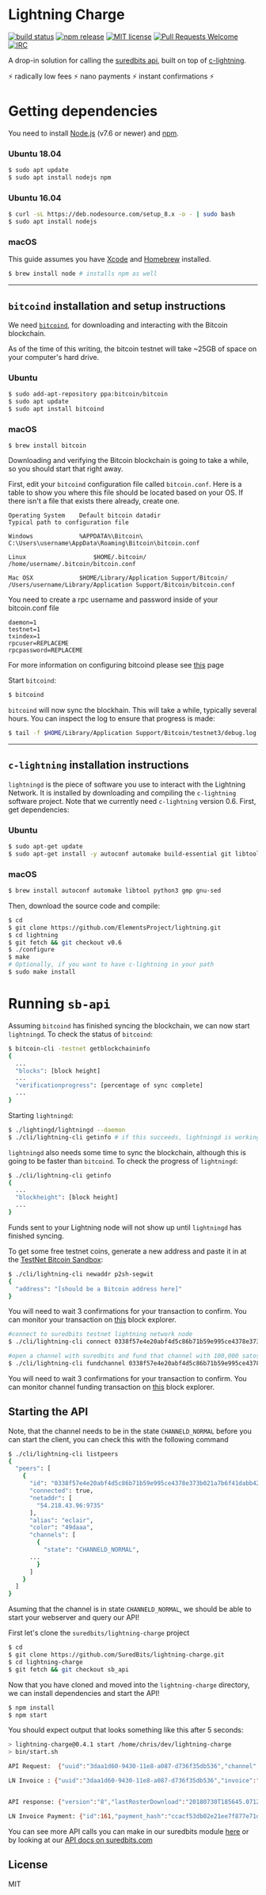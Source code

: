 # Lightning Charge

[![build status](https://api.travis-ci.org/ElementsProject/lightning-charge.svg)](https://travis-ci.org/ElementsProject/lightning-charge)
[![npm release](https://img.shields.io/npm/v/lightning-charge.svg)](https://www.npmjs.com/package/lightning-charge)
[![MIT license](https://img.shields.io/github/license/elementsproject/lightning-charge.svg)](https://github.com/ElementsProject/lightning-charge/blob/master/LICENSE)
[![Pull Requests Welcome](https://img.shields.io/badge/PRs-welcome-brightgreen.svg)](http://makeapullrequest.com)
[![IRC](https://img.shields.io/badge/chat-on%20freenode-brightgreen.svg)](https://webchat.freenode.net/?channels=lightning-charge)

A drop-in solution for calling the [suredbits api](https://suredbits.com), built on top of [c-lightning](https://github.com/ElementsProject/lightning).

:zap: radically low fees :zap: nano payments :zap: instant confirmations :zap:

# Getting dependencies

You need to install [Node.js](https://nodejs.org/en/) (v7.6 or newer) and [npm](https://www.npmjs.com/get-npm).

### Ubuntu 18.04

```bash
$ sudo apt update
$ sudo apt install nodejs npm
```

### Ubuntu 16.04

```bash
$ curl -sL https://deb.nodesource.com/setup_8.x -o - | sudo bash
$ sudo apt install nodejs
```

### macOS

This guide assumes you have [Xcode](https://developer.apple.com/xcode/) and [Homebrew](https://brew.sh/) installed.

```bash
$ brew install node # installs npm as well
```

---

## `bitcoind` installation and setup instructions

We need [`bitcoind`](https://github.com/bitcoin/bitcoin), for downloading and interacting with the Bitcoin blockchain.

As of the time of this writing, the bitcoin testnet will take ~25GB of space on your computer's hard drive.

### Ubuntu

```bash
$ sudo add-apt-repository ppa:bitcoin/bitcoin
$ sudo apt update
$ sudo apt install bitcoind
```

### macOS

```
$ brew install bitcoin
```

Downloading and verifying the Bitcoin blockchain is going to take a while, so you should start that right away.

First, edit your `bitcoind` configuration file called `bitcoin.conf`. Here is a table to show you where this file should be located based on your OS. If there isn't a file that exists there already, create one.

```
Operating System 	Default bitcoin datadir 	                 Typical path to configuration file

Windows 	        %APPDATA%\Bitcoin\ 	                         C:\Users\username\AppData\Roaming\Bitcoin\bitcoin.conf

Linux 	                $HOME/.bitcoin/ 	                         /home/username/.bitcoin/bitcoin.conf

Mac OSX 	        $HOME/Library/Application Support/Bitcoin/ 	 /Users/username/Library/Application Support/Bitcoin/bitcoin.conf
````
You need to create a rpc username and password inside of your bitcoin.conf file

```
daemon=1
testnet=1
txindex=1
rpcuser=REPLACEME
rpcpassword=REPLACEME
```

For more information on configuring bitcoind please see [this](https://en.bitcoin.it/wiki/Running_Bitcoin) page

Start `bitcoind`:

```bash
$ bitcoind 
```

`bitcoind` will now sync the blockhain. This will take a while, typically several hours. You can inspect the log to ensure that progress is made:

```bash
$ tail -f $HOME/Library/Application Support/Bitcoin/testnet3/debug.log
```

---

## `c-lightning` installation instructions

`lightningd` is the piece of software you use to interact with the Lightning Network. It is installed by downloading and compiling the `c-lightning` software project. Note that we currently need `c-lightning` version 0.6. First, get dependencies:

### Ubuntu

```bash
$ sudo apt-get update
$ sudo apt-get install -y autoconf automake build-essential git libtool libgmp-dev libsqlite3-dev python python3 net-tools zlib1g-dev
```

### macOS

```bash
$ brew install autoconf automake libtool python3 gmp gnu-sed
```

Then, download the source code and compile:

```bash
$ cd
$ git clone https://github.com/ElementsProject/lightning.git
$ cd lightning
$ git fetch && git checkout v0.6
$ ./configure
$ make
# Optionally, if you want to have c-lightning in your path
$ sudo make install
```

# Running `sb-api`

Assuming `bitcoind` has finished syncing the blockchain, we can now start `lightningd`. To check the status of `bitcoind`:

```bash
$ bitcoin-cli -testnet getblockchaininfo
{
  ...
  "blocks": [block height]
  ...
  "verificationprogress": [percentage of sync complete]
  ...
}
```

Starting `lightningd`:

```bash
$ ./lightingd/lightningd --daemon
$ ./cli/lightning-cli getinfo # if this succeeds, lightningd is working
```

`lightningd` also needs some time to sync the blockchain, although this is going to be faster than `bitcoind`. To check the progress of `lightningd`:

```bash
$ ./cli/lightning-cli getinfo
{
  ...
  "blockheight": [block height]
  ...
}
```

Funds sent to your Lightning node will not show up until `lightningd` has finished syncing.

To get some free testnet coins, generate a new address and paste it in at the [TestNet Bitcoin Sandbox](https://testnet.manu.backend.hamburg/faucet):

```bash
$ ./cli/lightning-cli newaddr p2sh-segwit
{
  "address": "[should be a Bitcoin address here]"
}
```

You will need to wait 3 confirmations for your transaction to confirm. You can monitor your transaction on [this](https://testnet.smartbit.com.au/) block explorer.

```bash
#connect to suredbits testnet lightning network node
$ ./cli/lightning-cli connect 0338f57e4e20abf4d5c86b71b59e995ce4378e373b021a7b6f41dabb42d3aad069@ln.test.suredbits.com

#open a channel with suredbits and fund that channel with 100,000 satoshis, note you need 1 confirmation on your testnet tx
$ ./cli/lightning-cli fundchannel 0338f57e4e20abf4d5c86b71b59e995ce4378e373b021a7b6f41dabb42d3aad069 100000
```

You will need to wait 3 confirmations for your transaction to confirm. You can monitor channel funding transaction on [this](https://testnet.smartbit.com.au/) block explorer.

## Starting the API

Note, that the channel needs to be in the state `CHANNELD_NORMAL` before you can start the client, you can check this with the following command

```bash
$ ./cli/lightning-cli listpeers
{
  "peers": [
    {
      "id": "0338f57e4e20abf4d5c86b71b59e995ce4378e373b021a7b6f41dabb42d3aad069",
      "connected": true,
      "netaddr": [
        "54.218.43.96:9735"
      ],
      "alias": "eclair",
      "color": "49daaa",
      "channels": [
        {
          "state": "CHANNELD_NORMAL",
	  ...
        }
      ]
    }
  ]
}
```

Asuming that the channel is in state `CHANNELD_NORMAL`, we should be able to start your webserver and query our API!

First let's clone the `suredbits/lightning-charge` project

```bash
$ cd
$ git clone https://github.com/SuredBits/lightning-charge.git
$ cd lightning-charge
$ git fetch && git checkout sb_api
```

Now that you have cloned and moved into the `lightning-charge` directory, we can install dependencies and start the API!

```bash
$ npm install
$ npm start
```

You should expect output that looks something like this after 5 seconds:

```bash
> lightning-charge@0.4.1 start /home/chris/dev/lightning-charge
> bin/start.sh

API Request:  {"uuid":"3daa1d60-9430-11e8-a087-d736f35db536","channel":"info"}

LN Invoice : {"uuid":"3daa1d60-9430-11e8-a087-d736f35db536","invoice":"lntb10n1pd476tzpp5ejk020ds9cs7ulu80ecahnzwl6ngkym8kyl7a7n8h9ycguk8rzxsdqqxqrrssg09q7ya3vnec33z8rreynjkuse5frzws7rh505f2ucktv89tj0fykjvwpd68nczyejysrmtv7m5tv6d65has8we3tmyfjly0p2m02hsq4ygsxe"}


API response: {"version":"8","lastRosterDownload":"20180730T185645.071Z","seasonType":"Regular","seasonYear":2017,"week":"NflWeek17"}

LN Invoice Payment: {"id":161,"payment_hash":"ccacf53db02e21ee7f877e71dbcc4efea68b1367b13feefa67b9498472c7188d","destination":"0338f57e4e20abf4d5c86b71b59e995ce4378e373b021a7b6f41dabb42d3aad069","msatoshi":1000,"msatoshi_sent":1002,"timestamp":1532979555,"created_at":1532979555,"status":"complete","payment_preimage":"cd5b2a1fcab30e5f267b99e76bff5392217bf4dbcfa148c80bf77c5cd43ea331","getroute_tries":1,"sendpay_tries":1,"route":[{"id":"0338f57e4e20abf4d5c86b71b59e995ce4378e373b021a7b6f41dabb42d3aad069","channel":"1356054:2387:0","msatoshi":1002,"delay":9}],"failures":[]}
```

You can see more API calls you can make in our suredbits module [here](https://github.com/SuredBits/lightning-charge/blob/sb_api/src/sb_websocket_client.js) or by looking at our [API docs on suredbits.com](https://suredbits.com/api)

## License

MIT
